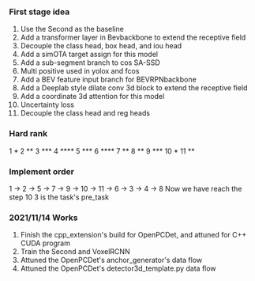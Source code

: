 ### First stage idea
1. Use the Second as the baseline
2. Add a transformer layer in Bevbackbone to extend the receptive field
3. Decouple the class head, box head, and iou head
4. Add a simOTA target assign for this model
5. Add a sub-segment branch to cos SA-SSD
6. Multi positive used in yolox and fcos
7. Add a BEV feature input branch for BEVRPNbackbone
8. Add a Deeplab style dilate conv 3d block to extend the receptive field
9. Add a coordinate 3d attention for this model
10. Uncertainty loss
11. Decouple the class head and reg heads

### Hard rank
1 *
2 **
3 ***
4 ****
5 ***
6 ****
7 **
8 **
9 ***
10 *
11 **

### Implement order
1 -> 2 -> 5 -> 7 -> 9 -> 10 -> 11 -> 6 -> 3 -> 4 -> 8
Now we have reach the step 10
3 is the task's pre_task

### 2021/11/14 Works
1. Finish the cpp_extension's build for OpenPCDet, and attuned for C++ CUDA program
2. Train the Second and VoxelRCNN
3. Attuned the OpenPCDet's anchor_generator's data flow
4. Attuned the OpenPCDet's detector3d_template.py data flow
